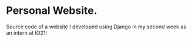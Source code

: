 # Personal Website.
Source code of a website I developed using Django in my second week as an intern at IO21!

